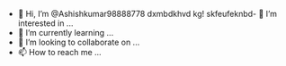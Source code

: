 - 👋 Hi, I’m @Ashishkumar98888778
dxmbdkhvd kg! skfeufeknbd- 👀 I’m interested in ...
- 🌱 I’m currently learning ...
- 💞️ I’m looking to collaborate on ...
- 📫 How to reach me ...

<!---
Ashishkumar98888778/Ashishkumar98888778 is a ✨ special ✨ repository because its `README.md` (this file) appears on your GitHub profile.
You can click the Preview link to take a look at your changes.
--->
